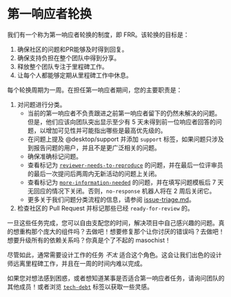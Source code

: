# 第一响应者轮换

我们有一个称为第一响应者轮换的制度，即 FRR。该轮换的目标是：

1. 确保社区的问题和PR能够及时得到回复。
2. 确保支持负担在整个团队中得到分享。
3. 释放整个团队专注于里程碑工作。
4. 让每个人都能够定期从里程碑工作中休息。

每个轮换周期为一周。在担任第一响应者期间，您的主要职责是：

1. 对问题进行分类。
    * 当前的第一响应者不负责跟进之前第一响应者留下的仍然未解决的问题。但是，他们应该向团队突出显示至少有 5 天未得到前一位响应者回答的问题，以增加可见性并可能指出哪些是最高优先级的。
    * 在问题上提及 @desktop/support 并添加 `support` 标签，如果问题只涉及到报告问题的用户，并且不是更广泛相关的问题。
    * 确保准确标记问题。
    * 查看标记为 [`reviewer-needs-to-reproduce`](https://github.com/desktop/desktop/issues?utf8=%E2%9C%93&q=is%3Aopen+is%3Aissue+sort%3Aupdated-asc+label%3Areviewer-needs-to-reproduce) 的问题，并在最后一位评审员的最后一次提问后两周内无新活动的问题上关闭。
    * 查看标记为 [`more-information-needed`](https://github.com/desktop/desktop/issues?q=is%3Aopen+is%3Aissue+label%3Amore-information-needed+sort%3Aupdated-asc) 的问题，并在填写问题模板后 7 天无回应的情况下关闭。否则，`no-response` 机器人将在 2 周后关闭它。
    * 更多关于我们问题分类流程的信息，请参阅 [issue-triage.md](issue-triage.md)。
2. 检查社区的 Pull Request 并标记那些已经 `ready-for-review` 的。

一旦这些任务完成，您可以自由支配您的时间，解决项目中自己感兴趣的问题。真的想重构那个庞大的组件吗？去做吧！想要修复那个让你讨厌的错误吗？去做吧！想要升级所有的依赖关系吗？你真是个了不起的 masochist！

尽管如此，通常需要设计工作的任务 *不太* 适合这个角色。这会让我们出色的设计师远离里程碑工作，并且在一周的时间内难以完成。

如果您对想法感到困惑，或者想知道某事是否适合第一响应者任务，请询问团队的其他成员！或者浏览 [`tech-debt`](https://github.com/desktop/desktop/labels/tech-debt) 标签以获取一些灵感。
